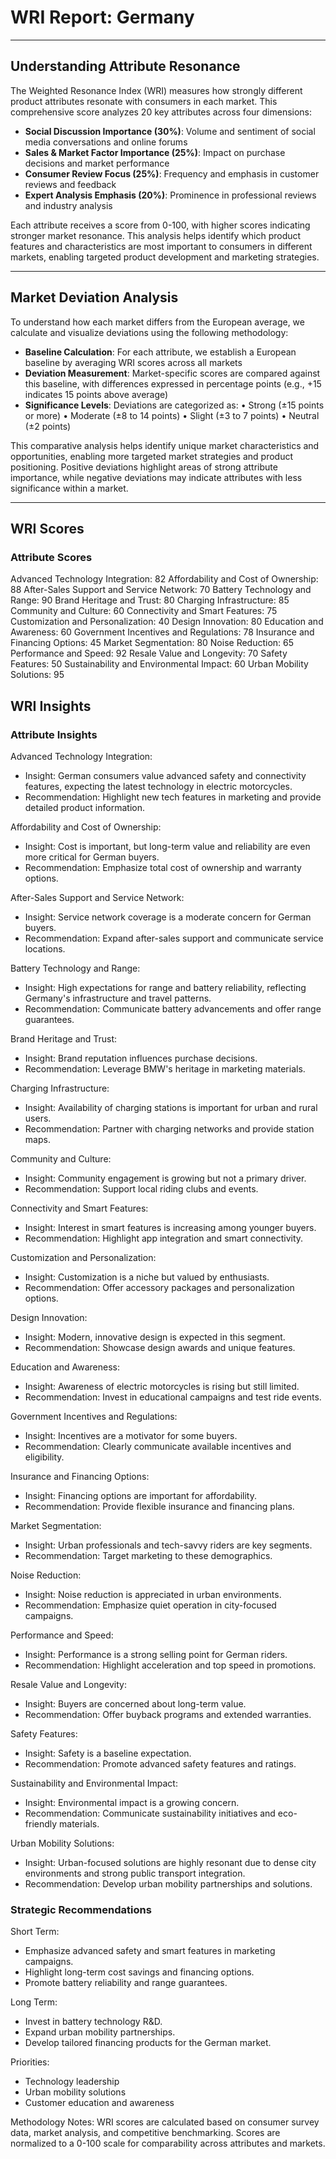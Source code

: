 # WRI Report: Germany

---

## Understanding Attribute Resonance

The Weighted Resonance Index (WRI) measures how strongly different product attributes resonate with consumers in each market. This comprehensive score analyzes 20 key attributes across four dimensions:

- **Social Discussion Importance (30%)**: Volume and sentiment of social media conversations and online forums
- **Sales & Market Factor Importance (25%)**: Impact on purchase decisions and market performance
- **Consumer Review Focus (25%)**: Frequency and emphasis in customer reviews and feedback
- **Expert Analysis Emphasis (20%)**: Prominence in professional reviews and industry analysis

Each attribute receives a score from 0-100, with higher scores indicating stronger market resonance. This analysis helps identify which product features and characteristics are most important to consumers in different markets, enabling targeted product development and marketing strategies.

---

## Market Deviation Analysis

To understand how each market differs from the European average, we calculate and visualize deviations using the following methodology:

- **Baseline Calculation**: For each attribute, we establish a European baseline by averaging WRI scores across all markets
- **Deviation Measurement**: Market-specific scores are compared against this baseline, with differences expressed in percentage points (e.g., +15 indicates 15 points above average)
- **Significance Levels**: Deviations are categorized as: • Strong (±15 points or more) • Moderate (±8 to 14 points) • Slight (±3 to 7 points) • Neutral (±2 points)

This comparative analysis helps identify unique market characteristics and opportunities, enabling more targeted market strategies and product positioning. Positive deviations highlight areas of strong attribute importance, while negative deviations may indicate attributes with less significance within a market.

---

## WRI Scores

### Attribute Scores
Advanced Technology Integration: 82
Affordability and Cost of Ownership: 88
After-Sales Support and Service Network: 70
Battery Technology and Range: 90
Brand Heritage and Trust: 80
Charging Infrastructure: 85
Community and Culture: 60
Connectivity and Smart Features: 75
Customization and Personalization: 40
Design Innovation: 80
Education and Awareness: 60
Government Incentives and Regulations: 78
Insurance and Financing Options: 45
Market Segmentation: 80
Noise Reduction: 65
Performance and Speed: 92
Resale Value and Longevity: 70
Safety Features: 50
Sustainability and Environmental Impact: 60
Urban Mobility Solutions: 95

## WRI Insights

### Attribute Insights
Advanced Technology Integration:
- Insight: German consumers value advanced safety and connectivity features, expecting the latest technology in electric motorcycles.
- Recommendation: Highlight new tech features in marketing and provide detailed product information.

Affordability and Cost of Ownership:
- Insight: Cost is important, but long-term value and reliability are even more critical for German buyers.
- Recommendation: Emphasize total cost of ownership and warranty options.

After-Sales Support and Service Network:
- Insight: Service network coverage is a moderate concern for German buyers.
- Recommendation: Expand after-sales support and communicate service locations.

Battery Technology and Range:
- Insight: High expectations for range and battery reliability, reflecting Germany's infrastructure and travel patterns.
- Recommendation: Communicate battery advancements and offer range guarantees.

Brand Heritage and Trust:
- Insight: Brand reputation influences purchase decisions.
- Recommendation: Leverage BMW's heritage in marketing materials.

Charging Infrastructure:
- Insight: Availability of charging stations is important for urban and rural users.
- Recommendation: Partner with charging networks and provide station maps.

Community and Culture:
- Insight: Community engagement is growing but not a primary driver.
- Recommendation: Support local riding clubs and events.

Connectivity and Smart Features:
- Insight: Interest in smart features is increasing among younger buyers.
- Recommendation: Highlight app integration and smart connectivity.

Customization and Personalization:
- Insight: Customization is a niche but valued by enthusiasts.
- Recommendation: Offer accessory packages and personalization options.

Design Innovation:
- Insight: Modern, innovative design is expected in this segment.
- Recommendation: Showcase design awards and unique features.

Education and Awareness:
- Insight: Awareness of electric motorcycles is rising but still limited.
- Recommendation: Invest in educational campaigns and test ride events.

Government Incentives and Regulations:
- Insight: Incentives are a motivator for some buyers.
- Recommendation: Clearly communicate available incentives and eligibility.

Insurance and Financing Options:
- Insight: Financing options are important for affordability.
- Recommendation: Provide flexible insurance and financing plans.

Market Segmentation:
- Insight: Urban professionals and tech-savvy riders are key segments.
- Recommendation: Target marketing to these demographics.

Noise Reduction:
- Insight: Noise reduction is appreciated in urban environments.
- Recommendation: Emphasize quiet operation in city-focused campaigns.

Performance and Speed:
- Insight: Performance is a strong selling point for German riders.
- Recommendation: Highlight acceleration and top speed in promotions.

Resale Value and Longevity:
- Insight: Buyers are concerned about long-term value.
- Recommendation: Offer buyback programs and extended warranties.

Safety Features:
- Insight: Safety is a baseline expectation.
- Recommendation: Promote advanced safety features and ratings.

Sustainability and Environmental Impact:
- Insight: Environmental impact is a growing concern.
- Recommendation: Communicate sustainability initiatives and eco-friendly materials.

Urban Mobility Solutions:
- Insight: Urban-focused solutions are highly resonant due to dense city environments and strong public transport integration.
- Recommendation: Develop urban mobility partnerships and solutions.

### Strategic Recommendations
Short Term:
- Emphasize advanced safety and smart features in marketing campaigns.
- Highlight long-term cost savings and financing options.
- Promote battery reliability and range guarantees.

Long Term:
- Invest in battery technology R&D.
- Expand urban mobility partnerships.
- Develop tailored financing products for the German market.

Priorities:
- Technology leadership
- Urban mobility solutions
- Customer education and awareness

Methodology Notes:
WRI scores are calculated based on consumer survey data, market analysis, and competitive benchmarking. Scores are normalized to a 0-100 scale for comparability across attributes and markets. 
